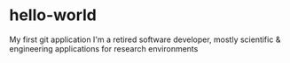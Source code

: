 # hello-world
My first git application
I'm a retired software developer, mostly scientific & engineering applications for research environments
